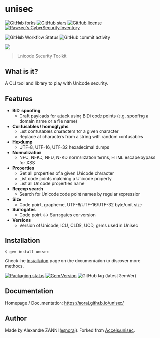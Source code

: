# unisec

[![GitHub forks](https://img.shields.io/github/forks/noraj/unisec)](https://github.com/noraj/unisec/network)
[![GitHub stars](https://img.shields.io/github/stars/noraj/unisec)](https://github.com/noraj/unisec/stargazers)
[![GitHub license](https://img.shields.io/github/license/noraj/unisec)](https://github.com/noraj/unisec/blob/master/LICENSE)
[![Rawsec's CyberSecurity Inventory](https://inventory.raw.pm/img/badges/Rawsec-inventoried-FF5050_flat.svg)](https://inventory.raw.pm/tools.html#unisec)

![GitHub Workflow Status](https://img.shields.io/github/actions/workflow/status/noraj/unisec/ruby.yml?branch=master)
![GitHub commit activity](https://img.shields.io/github/commit-activity/y/noraj/unisec)

![](https://noraj.github.io/unisec/_media/unisec-logo.png)

> Unicode Security Toolkit

## What is it?

A CLI tool and library to play with Unicode security.

## Features

- **BiDi spoofing**
  - Craft payloads for attack using BiDi code points (e.g. spoofing a domain name or a file name)
- **Confusables / homoglyphs**
  - List confusables characters for a given character
  - Replace all characters from a string with random confusables
- **Hexdump**
  - UTF-8, UTF-16, UTF-32 hexadecimal dumps
- **Normalization**
  - NFC, NFKC, NFD, NFKD normalization forms, HTML escape bypass for XSS
- **Properties**
  - Get all properties of a given Unicode character
  - List code points matching a Unicode property
  - List all Unicode properties name
- **Regexp search**
  - Search for Unicode code point names by regular expression
- **Size**
  - Code point, grapheme, UTF-8/UTF-16/UTF-32 byte/unit size
- **Surrogates**
  - Code point ↔️ Surrogates conversion
- **Versions**
  - Version of Unicode, ICU, CLDR, UCD, gems used in Unisec

## Installation

```plaintext
$ gem install unisec
```

Check the [installation](https://noraj.github.io/unisec/#/pages/install) page on the documentation to discover more methods.

[![Packaging status](https://repology.org/badge/vertical-allrepos/unisec.svg)](https://repology.org/project/unisec/versions)
[![Gem Version](https://badge.fury.io/rb/unisec.svg)](https://badge.fury.io/rb/unisec)
![GitHub tag (latest SemVer)](https://img.shields.io/github/tag/noraj/unisec)

## Documentation

Homepage / Documentation: https://noraj.github.io/unisec/

## Author

Made by Alexandre ZANNI ([@noraj](https://pwn.by/noraj/)). Forked from [Acceis/unisec](https://github.com/Acceis/unisec).
